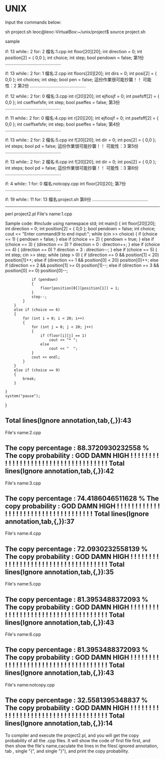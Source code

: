 # UNIX
Input the commands below:

<step1>
sh project.sh

<sample output>
leoc@leoc-VirtualBox:~/unix/project$ source project.sh 
	
	
	
	
	
sample



if:
13
while::
2
for:
2
檔名:1.cpp
	int floor[20][20];
	int direction = 0;
	int position[2] = { 0,0 };
	int choice;
			int step;
	bool pendown = false;
第1份
.............................................
  
  
if:
13
while::
2
for:
1
檔名:2.cpp
	int floors[20][20];
	int dirs = 0;
	int posi[2] = { 0,0 };
	int choices;
			int step;
	bool pen = false;
這份作業很可能抄襲！！
可能性：2
第2份
.............................................


if:
12
while::
2
for:
0
檔名:3.cpp
	int r[20][20];
	int  ejfiosjf = 0;
	int psefsff[2] = { 0,0 };
	int cseffsefsfe;
			int step;
	bool pseffes = false;
第3份
.............................................


if:
11
while::
2
for:
0
檔名:4.cpp
	int r[20][20];
	int  ejfiosjf = 0;
	int psefsff[2] = { 0,0 };
	int cseffsefsfe;
			int step;
	bool pseffes = false;
第4份
.............................................


if:
13
while::
2
for:
2
檔名:5.cpp
	int f[20][20];
	int dir = 0;
	int pos[2] = { 0,0 };
			int steps;
	bool pd = false;
這份作業很可能抄襲！！
可能性：3
第5份
.............................................


if:
13
while::
2
for:
2
檔名:6.cpp
	int f[20][20];
	int dir = 0;
	int pos[2] = { 0,0 };
			int steps;
	bool pd = false;
這份作業很可能抄襲！！
可能性：3
第6份
.............................................


if:
4
while::
1
for:
0
檔名:notcopy.cpp
	int floor[20][20];
第7份
.............................................


if:
19
while::
11
for:
13
檔名:project.sh
第8份
.............................................






<note>

-------------------------------------------------------------------------------------------------------------------------------------------------------------------------
<step2>
perl project2.pl

<sample output>
File's name:1.cpp

Sample code:
#include<iostream>
 using namespace std;
 int main()
 {
 	int floor[20][20];
 	int direction = 0;
 	int position[2] = { 0,0 };
 	bool pendown = false;
 	int choice;
 	cout << "Enter command(9 to end input:";
 	while (cin >> choice)
 	{
 		if (choice == 1)
 		{
 			pendown = false;
 		}
 		else if (choice == 2)
 		{
 			pendown = true;
 		}
 		else if (choice == 3)
 		{
 			(direction == 3) ? direction = 0 : direction++;
 		}
 		else if (choice == 4)
 		{
 			(direction == 0) ? direction = 3 : direction--;
 		}
 		else if (choice == 5)
 		{
 			int step;
 			cin >> step;
 			while (step > 0)
 			{
 				if (direction == 0 && position[1] < 20)
 					position[1]++;
 				else if (direction == 1 && position[0] < 20)
 					position[0]++;
 				else if (direction == 2 && position[1] >= 0)
 					position[1]--;
 				else if (direction == 3 && position[0] >= 0)
 					position[0]--;
 
 				if (pendown)
 				{
 					floor[position[0]][position[1]] = 1;
 				}
 				step--;
 			}
 		}
 		else if (choice == 6)
 		{
 			for (int i = 0; i < 20; i++)
 			{
 				for (int j = 0; j < 20; j++)
 				{
 					if (floor[i][j] == 1)
 						cout << "* ";
 					else
 						cout << "  ";
 				}
 				cout << endl;
 			}
 		}
 		else if (choice == 9)
 		{
 			break;
 		}
 		
 	}
 	system("pause");
 }
 
Total lines(Ignore annotation,tab,{,}):43
---------------------------------------------------------------------------------------------------------------
File's name:2.cpp

The copy percentage : 88.3720930232558 %
The copy probability : GOD DAMN HIGH ! ! ! ! ! ! ! ! ! ! ! ! ! ! ! ! ! ! ! ! ! ! ! ! ! ! ! ! ! ! ! ! ! ! ! ! 
Total lines(Ignore annotation,tab,{,}):42
---------------------------------------------------------------------------------------------------------------
File's name:3.cpp

The copy percentage : 74.4186046511628 %
The copy probability : GOD DAMN HIGH ! ! ! ! ! ! ! ! ! ! ! ! ! ! ! ! ! ! ! ! ! ! ! ! ! ! ! ! ! ! ! ! ! ! ! ! 
Total lines(Ignore annotation,tab,{,}):37
---------------------------------------------------------------------------------------------------------------
File's name:4.cpp

The copy percentage : 72.0930232558139 %
The copy probability : GOD DAMN HIGH ! ! ! ! ! ! ! ! ! ! ! ! ! ! ! ! ! ! ! ! ! ! ! ! ! ! ! ! ! ! ! ! ! ! ! ! 
Total lines(Ignore annotation,tab,{,}):35
---------------------------------------------------------------------------------------------------------------
File's name:5.cpp

The copy percentage : 81.3953488372093 %
The copy probability : GOD DAMN HIGH ! ! ! ! ! ! ! ! ! ! ! ! ! ! ! ! ! ! ! ! ! ! ! ! ! ! ! ! ! ! ! ! ! ! ! ! 
Total lines(Ignore annotation,tab,{,}):43
---------------------------------------------------------------------------------------------------------------
File's name:6.cpp

The copy percentage : 81.3953488372093 %
The copy probability : GOD DAMN HIGH ! ! ! ! ! ! ! ! ! ! ! ! ! ! ! ! ! ! ! ! ! ! ! ! ! ! ! ! ! ! ! ! ! ! ! ! 
Total lines(Ignore annotation,tab,{,}):43
---------------------------------------------------------------------------------------------------------------
File's name:notcopy.cpp

The copy percentage : 32.5581395348837 %
The copy probability : GOD DAMN HIGH ! ! ! ! ! ! ! ! ! ! ! ! ! ! ! ! ! ! ! ! ! ! ! ! ! ! ! ! ! ! ! ! ! ! ! ! 
Total lines(Ignore annotation,tab,{,}):14
---------------------------------------------------------------------------------------------------------------

<note>
To compiler and execute the project2.pl, and you will get the copy probability of all the .cpp files.
It will show the code of first file first, and then show the file's name,caculate the lines in the files( ignored annotation, tab , single "{", and single "}"), and print the copy probability.













